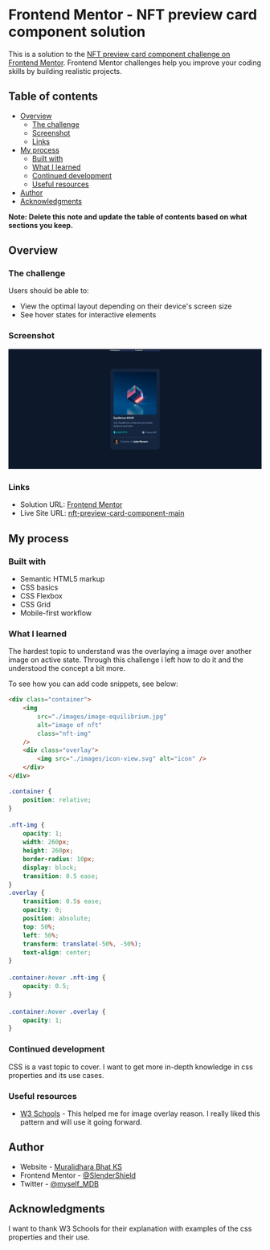 # Frontend Mentor - NFT preview card component solution

This is a solution to the [NFT preview card component challenge on Frontend Mentor](https://www.frontendmentor.io/challenges/nft-preview-card-component-SbdUL_w0U). Frontend Mentor challenges help you improve your coding skills by building realistic projects.

## Table of contents

- [Overview](#overview)
  - [The challenge](#the-challenge)
  - [Screenshot](#screenshot)
  - [Links](#links)
- [My process](#my-process)
  - [Built with](#built-with)
  - [What I learned](#what-i-learned)
  - [Continued development](#continued-development)
  - [Useful resources](#useful-resources)
- [Author](#author)
- [Acknowledgments](#acknowledgments)

**Note: Delete this note and update the table of contents based on what sections you keep.**

## Overview

### The challenge

Users should be able to:

- View the optimal layout depending on their device's screen size
- See hover states for interactive elements

### Screenshot

![Screen Shot](./images/preview%20card%20component.png)

### Links

- Solution URL: [Frontend Mentor](https://www.frontendmentor.io/solutions/responsive-nft-card-built-using-css-flexbox-CIHwT1zHHf)
- Live Site URL: [nft-preview-card-component-main](https://slendershield.github.io/nft-preview-card-component-main)

## My process

### Built with

- Semantic HTML5 markup
- CSS basics
- CSS Flexbox
- CSS Grid
- Mobile-first workflow

### What I learned

The hardest topic to understand was the overlaying a image over another image on active state.
Through this challenge i left how to do it and the understood the concept a bit more.

To see how you can add code snippets, see below:

```html
<div class="container">
	<img
		src="./images/image-equilibrium.jpg"
		alt="image of nft"
		class="nft-img"
	/>
	<div class="overlay">
		<img src="./images/icon-view.svg" alt="icon" />
	</div>
</div>
```

```css
.container {
	position: relative;
}

.nft-img {
	opacity: 1;
	width: 260px;
	height: 260px;
	border-radius: 10px;
	display: block;
	transition: 0.5 ease;
}
.overlay {
	transition: 0.5s ease;
	opacity: 0;
	position: absolute;
	top: 50%;
	left: 50%;
	transform: translate(-50%, -50%);
	text-align: center;
}

.container:hover .nft-img {
	opacity: 0.5;
}

.container:hover .overlay {
	opacity: 1;
}
```

### Continued development

CSS is a vast topic to cover. I want to get more in-depth knowledge in css properties and its use cases.

### Useful resources

- [W3 Schools](https://www.w3schools.com/howto/howto_css_image_overlay.asp) - This helped me for image overlay reason. I really liked this pattern and will use it going forward.

## Author

- Website - [Muralidhara Bhat KS](https://muralidharabhat.me)
- Frontend Mentor - [@SlenderShield](https://www.frontendmentor.io/profile/SlenderShield)
- Twitter - [@myself_MDB](https://www.twitter.com/myself_MDB)

## Acknowledgments

I want to thank W3 Schools for their explanation with examples of the css properties and their use.
